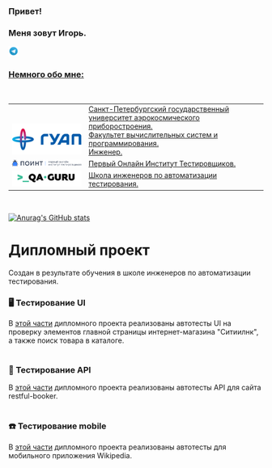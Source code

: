 ### Привет!

### Меня зовут Игорь.
<a target="_blank" href="https://t.me/Bigwatch"><img title="Связь со мной" src="images/logo/Telegram.svg" height="20" width="20">
### Немного обо мне:

<table width="100%" border='0'>
   <tr> 
    <td width="30%" valign="bottom"><a target="_blank" href="https://new.guap.ru/"><img title="SUAI" src="/images/logo/guap.png"></a></td><td valign="middle">Санкт-Петербургский государственный университет аэрокосмического приборостроения.</br>Факультет вычислительных систем и программирования.</br>Инженер.</td></tr></br></td>
    <tr><td width="30%" valign="bottom"><a target="_blank" href="https://pointschool.ru/"><img title="POINT" src="/images/logo/point.png"></a></td><td valign="middle">Первый Онлайн Институт Тестировщиков.</br></td>
    <tr><td width="30%" valign="bottom"><a target="_blank" href="https://qa.guru"><img title="QA_GURU" src="/images/logo/qa-guru80.png"></a></td><td valign="middle">Школа инженеров по автоматизации тестирования.</td></tr>
   </tr>
  </table>
  </br>

[![Anurag's GitHub stats](https://github-readme-stats.vercel.app/api?username=Bigwatch86)](https://github.com/Bigwatch86/github-readme-stats)


# Дипломный проект
Создан в результате обучения в школе инженеров по автоматизации тестирования.

### :desktop_computer:	Тестирование UI
В <a target="_blank" href="https://github.com/Bigwatch86/thesis-project-UI">этой части</a> дипломного проекта реализованы автотесты UI на проверку элементов главной страницы интернет-магазина "Ситиилнк", а также поиск товара в каталоге.</br></br>

### :abacus:	Тестирование API
В <a target="_blank" href="https://github.com/Bigwatch86/thesis-project-API">этой части</a> дипломного проекта реализованы автотесты API для сайта restful-booker.</br></br>

### :phone:	Тестирование mobile
В <a target="_blank" href="https://github.com/Bigwatch86/thesis-project-mobile">этой части</a> дипломного проекта реализованы автотесты для мобильного приложения Wikipedia.</br></br>
